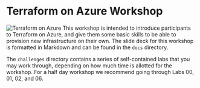 # Terraform on Azure Workshop
![Terraform on Azure](![image](https://user-images.githubusercontent.com/11953522/120120567-a212db80-c163-11eb-82e4-51b0278bb809.png))
This workshop is intended to introduce participants to Terraform on Azure, and give them some basic skills to be able to provision new infrastructure on their own. The slide deck for this workshop is formatted in Markdown and can be found in the `docs` directory.

The `challenges` directory contains a series of self-contained labs that you may work through, depending on how much time is allotted for the workshop. For a half day workshop we recommend going through Labs 00, 01, 02, and 06.
